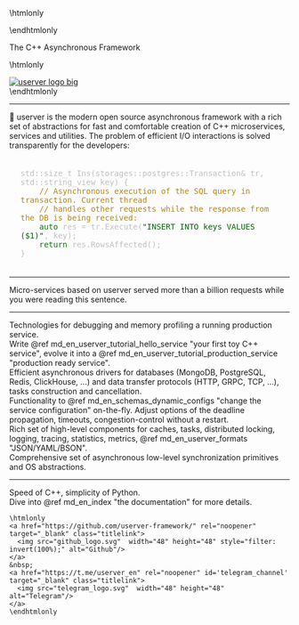 \htmlonly
<script type="text/javascript">
  document.body.style.backgroundColor = 'black';
  document.getElementById('titlearea').style.display = 'none';
  document.getElementsByClassName('header')[0].style.display = 'none';
</script>
\endhtmlonly

<div class="landing-description">The C++ Asynchronous Framework</div>

\htmlonly
<div class="landing-logo" id='landing_logo_id'>
  <a href="d6/d2f/md_en_index.html"><img src='logo.svg' alt='userver logo big'/></a>
</div>
\endhtmlonly

---

<div class="landing-text">
🐙 userver is the modern open source asynchronous framework with a rich set of abstractions
for fast and comfortable creation of C++ microservices, services and utilities.
The problem of efficient I/O interactions is solved transparently for the
developers:</div>

<div class="landing-text">
<pre style="padding: 20px; color: silver;white-space: pre-wrap; word-wrap: break-word;">
std::size_t Ins(storages::postgres::Transaction& tr, std::string_view key) {
    <span style="color: darkgoldenrod">// Asynchronous execution of the SQL query in transaction. Current thread</span>
    <span style="color: darkgoldenrod">// handles other requests while the response from the DB is being received:</span>
    <span style="color: #008000">auto</span> res = tr.Execute(<span style="color: darkgreen">"INSERT INTO keys VALUES ($1)"</span>, key);
    <span style="color: #008000">return</span> res.RowsAffected();
}
</pre>
</div>

<!--@snippet postgresql/src/storages/postgres/tests/landing_test.cpp  Landing sample1 -->

<!--div class="landing-text"><div class="landing-motto">Fast. Reliable. Yours!</div></div-->

---

<div class="landing-container">
  <div class="landing-intro-center">
      Micro-services based on userver served more than a billion requests while
      you were reading this sentence.
  </div>
</div>

---

<div class="landing-container">
  <div class="landing-intro-left">
      Technologies for debugging and memory profiling a running production
      service.
  </div>
  <div class="landing-intro-right">
      Write @ref md_en_userver_tutorial_hello_service "your first toy C++ service",
      evolve it into a @ref md_en_userver_tutorial_production_service "production ready service".
  </div>
</div>

<div class="landing-container">
  <div class="landing-intro-left">
      Efficient asynchronous drivers for databases (MongoDB, PostgreSQL, Redis, ClickHouse,
      ...) and data transfer protocols (HTTP, GRPC, TCP, ...), tasks
      construction and cancellation.
  </div>
  <div class="landing-intro-right">
      Functionality to @ref md_en_schemas_dynamic_configs "change the service configuration"
      on-the-fly. Adjust options of the deadline propagation, timeouts,
      congestion-control without a restart.
  </div>
</div>

<div class="landing-container">
  <div class="landing-intro-left">
      Rich set of high-level components for caches, tasks, distributed locking,
      logging, tracing, statistics, metrics, @ref md_en_userver_formats "JSON/YAML/BSON".
  </div>
  <div class="landing-intro-right">
      Comprehensive set of asynchronous low-level synchronization primitives
      and OS abstractions.
  </div>
</div>


---
<div class="landing-container">
  <div class="landing-intro-center">
      Speed of C++, simplicity of Python.
  </div>

  <div class="landing-intro-center">
      Dive into @ref md_en_index "the documentation" for more details.
  
    \htmlonly
    <a href="https://github.com/userver-framework/" rel="noopener" target="_blank" class="titlelink">
      <img src="github_logo.svg"  width="48" height="48" style="filter: invert(100%);" alt="Github"/>
    </a>
    &nbsp;
    <a href="https://t.me/userver_en" rel="noopener" id='telegram_channel' target="_blank" class="titlelink">
      <img src="telegram_logo.svg"  width="48" height="48" alt="Telegram"/>
    </a>
    \endhtmlonly
  </div>

</div>
